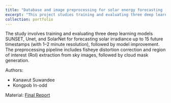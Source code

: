 ```yaml
---
title: "Database and image preprocessing for solar energy forecasting [#SeniorY2024]"
excerpt: "This project studies training and evaluating three deep learning models SUNSET, Unet, and SolarNet for forecasting solar irradiance on SIRTA, SKIPPD, and CUEE datasets. [Final Report](https://drive.google.com/file/d/1CT8Mi-VFRB4X8Ct3NKapmp9PWd7xMMp_/view?usp=sharing) [authors: Kanawut Suwandee and Kongpob In-odd]"
collection: portfolio
---
```


The study involves training and evaluating three deep learning models SUNSET, Unet, and SolarNet for forecasting solar irradiance up to 15 future timestamps (with 1–2 minute resolution), followed by model improvement. The preprocessing pipeline includes fisheye distortion correction and region of interest (RoI) extraction from sky images, followed by cloud mask generation.


Authors: 
- Kanawut Suwandee
- Kongpob In-odd

Material: [Final Report](https://drive.google.com/file/d/1CT8Mi-VFRB4X8Ct3NKapmp9PWd7xMMp_/view?usp=sharing) 

 